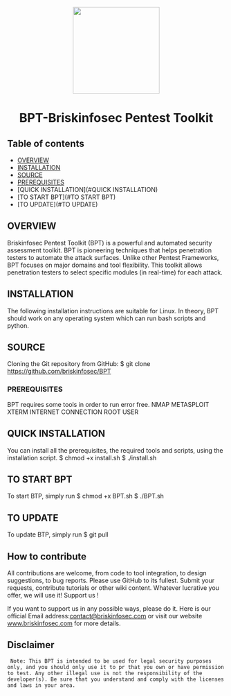 <p align="center">
<img width="200" src="https://www.briskinfosec.com/themes/new_theme/user_template/images/resources/logo.png" /><br>
<h1 align="center"> BPT-Briskinfosec Pentest Toolkit
 </h1>
</p>


## Table of contents
- [OVERVIEW](#OVERVIEW)
- [INSTALLATION](#INSTALLATION)
- [SOURCE](#SOURCE)
- [PREREQUISITES](#PREREQUISITES)
- [QUICK INSTALLATION](#QUICK INSTALLATION)
- [TO START BPT](#TO START BPT)
- [TO UPDATE](#TO UPDATE)

## OVERVIEW
Briskinfosec Pentest Toolkit (BPT) is a powerful and automated security assessment toolkit. BPT is pioneering
techniques that helps penetration testers to automate the attack surfaces. Unlike other Pentest Frameworks, BPT
focuses on major domains and tool flexibility. This toolkit allows penetration testers to select specific modules (in
real-time) for each attack.

## INSTALLATION 

The following installation instructions are suitable for Linux. In theory, BPT should work on any operating system which
can run bash scripts and python.

## SOURCE
Cloning the Git repository from GitHub:
$ git clone https://github.com/briskinfosec/BPT

### PREREQUISITES 
BPT requires some tools in order to run error free.
NMAP
METASPLOIT
XTERM
INTERNET CONNECTION
ROOT USER

## QUICK INSTALLATION
You can install all the prerequisites, the required tools and scripts, using the installation script.
$ chmod +x install.sh
$ ./install.sh

## TO START BPT
To start BTP, simply run
$ chmod +x BPT.sh
$ ./BPT.sh

## TO UPDATE
To update BTP, simply run
$ git pull

## How to contribute

All contributions are welcome, from code to tool integration, to design suggestions, to bug reports. Please use GitHub to its fullest. Submit your requests, contribute tutorials or other wiki content. Whatever lucrative you offer, we will use it!
Support us !

If you want to support us in any possible ways, please do it. Here is our official Email address:contact@briskinfosec.com or visit our website www.briskinfosec.com for more details.
  
 ## Disclaimer
 
     Note: This BPT is intended to be used for legal security purposes only, and you should only use it to pr that you own or have permission to test. Any other illegal use is not the responsibility of the developer(s). Be sure that you understand and comply with the licenses and laws in your area.

